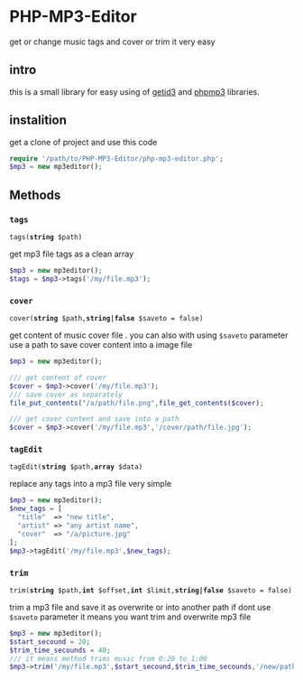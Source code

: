 # PHP-MP3-Editor
get or change music tags and cover or trim it very easy

## intro
this is a small library for easy using of [getid3](https://github.com/JamesHeinrich/getID3) and [phpmp3](https://github.com/thegallagher/PHP-MP3) libraries.

## instalition
get a clone of project and use this code
```php
require '/path/to/PHP-MP3-Editor/php-mp3-editor.php';
$mp3 = new mp3editor();
```

## Methods
### `tags`
`tags(`**`string`**` $path)`

get mp3 file tags as a clean array
```php
$mp3 = new mp3editor();
$tags = $mp3->tags('/my/file.mp3');
```

### `cover `
`cover(`**`string`**` $path,`**`string|false`**` $saveto = false)`

get content of music cover file . you can also with using `$saveto` parameter use a path to save cover content into a image file
```php
$mp3 = new mp3editor();

/// get content of cover
$cover = $mp3->cover('/my/file.mp3');
/// save cover as separately
file_put_contents("/a/path/file.png",file_get_contents($cover);

/// get cover content and save into a path
$cover = $mp3->cover('/my/file.mp3','/cover/path/file.jpg');
```

### `tagEdit` 
`tagEdit(`**`string`**` $path,`**`array`**` $data)`

replace any tags into a mp3 file very simple
```php
$mp3 = new mp3editor();
$new_tags = [
  "title"  => "new title",
  "artist" => "any artist name",
  "cover"  => "/a/picture.jpg"
];
$mp3->tagEdit('/my/file.mp3',$new_tags);
```

### `trim` 
`trim(`**`string`**` $path,`**`int`**` $offset,`**`int`**` $limit,`**`string|false`**` $saveto = false)`

trim a mp3 file and save it as overwrite or into another path
if dont use `$saveto` parameter it means you want trim and overwrite mp3 file
```php
$mp3 = new mp3editor();
$start_secound = 20;
$trim_time_secounds = 40;
/// it means method trims music from 0:20 to 1:00
$mp3->trim('/my/file.mp3',$start_secound,$trim_time_secounds,'/new/path.mp3');
```
